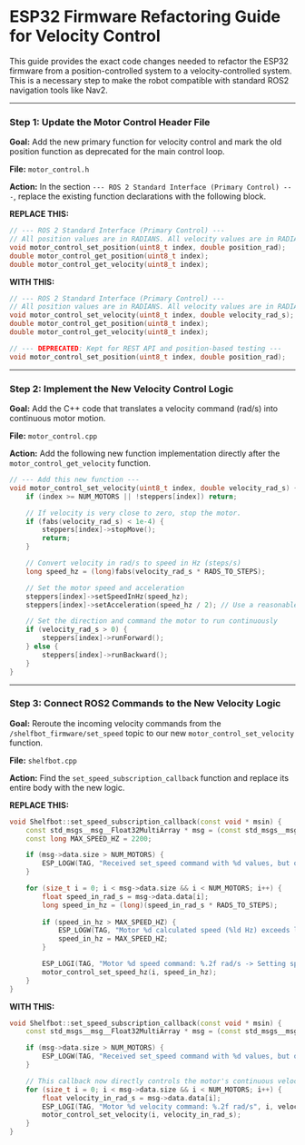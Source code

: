 # ESP32 Firmware Refactoring Guide for Velocity Control

This guide provides the exact code changes needed to refactor the ESP32 firmware from a position-controlled system to a velocity-controlled system. This is a necessary step to make the robot compatible with standard ROS2 navigation tools like Nav2.

---

### **Step 1: Update the Motor Control Header File**

**Goal:** Add the new primary function for velocity control and mark the old position function as deprecated for the main control loop.

**File:** `motor_control.h`

**Action:** In the section `--- ROS 2 Standard Interface (Primary Control) ---`, replace the existing function declarations with the following block.

**REPLACE THIS:**
```c++
// --- ROS 2 Standard Interface (Primary Control) ---
// All position values are in RADIANS. All velocity values are in RADIANS/SEC.
void motor_control_set_position(uint8_t index, double position_rad);
double motor_control_get_position(uint8_t index);
double motor_control_get_velocity(uint8_t index);
```

**WITH THIS:**
```c++
// --- ROS 2 Standard Interface (Primary Control) ---
// All position values are in RADIANS. All velocity values are in RADIANS/SEC.
void motor_control_set_velocity(uint8_t index, double velocity_rad_s);
double motor_control_get_position(uint8_t index);
double motor_control_get_velocity(uint8_t index);

// --- DEPRECATED: Kept for REST API and position-based testing ---
void motor_control_set_position(uint8_t index, double position_rad);
```

---

### **Step 2: Implement the New Velocity Control Logic**

**Goal:** Add the C++ code that translates a velocity command (rad/s) into continuous motor motion.

**File:** `motor_control.cpp`

**Action:** Add the following new function implementation directly after the `motor_control_get_velocity` function.

```c++
// --- Add this new function ---
void motor_control_set_velocity(uint8_t index, double velocity_rad_s) {
    if (index >= NUM_MOTORS || !steppers[index]) return;

    // If velocity is very close to zero, stop the motor.
    if (fabs(velocity_rad_s) < 1e-4) {
        steppers[index]->stopMove();
        return;
    }

    // Convert velocity in rad/s to speed in Hz (steps/s)
    long speed_hz = (long)fabs(velocity_rad_s * RADS_TO_STEPS);

    // Set the motor speed and acceleration
    steppers[index]->setSpeedInHz(speed_hz);
    steppers[index]->setAcceleration(speed_hz / 2); // Use a reasonable acceleration

    // Set the direction and command the motor to run continuously
    if (velocity_rad_s > 0) {
        steppers[index]->runForward();
    } else {
        steppers[index]->runBackward();
    }
}
```

---

### **Step 3: Connect ROS2 Commands to the New Velocity Logic**

**Goal:** Reroute the incoming velocity commands from the `/shelfbot_firmware/set_speed` topic to our new `motor_control_set_velocity` function.

**File:** `shelfbot.cpp`

**Action:** Find the `set_speed_subscription_callback` function and replace its entire body with the new logic.

**REPLACE THIS:**
```c++
void Shelfbot::set_speed_subscription_callback(const void * msin) {
    const std_msgs__msg__Float32MultiArray * msg = (const std_msgs__msg__Float32MultiArray *)msin;
    const long MAX_SPEED_HZ = 2200;

    if (msg->data.size > NUM_MOTORS) {
        ESP_LOGW(TAG, "Received set_speed command with %d values, but only %d motors are supported. Ignoring extra values.", msg->data.size, NUM_MOTORS);
    }

    for (size_t i = 0; i < msg->data.size && i < NUM_MOTORS; i++) {
        float speed_in_rad_s = msg->data.data[i];
        long speed_in_hz = (long)(speed_in_rad_s * RADS_TO_STEPS);
        
        if (speed_in_hz > MAX_SPEED_HZ) {
            ESP_LOGW(TAG, "Motor %d calculated speed (%ld Hz) exceeds limit. Capping at %ld Hz.", i, speed_in_hz, MAX_SPEED_HZ);
            speed_in_hz = MAX_SPEED_HZ;
        }

        ESP_LOGI(TAG, "Motor %d speed command: %.2f rad/s -> Setting speed to %ld Hz", i, speed_in_rad_s, speed_in_hz);
        motor_control_set_speed_hz(i, speed_in_hz);
    }
}
```

**WITH THIS:**
```c++
void Shelfbot::set_speed_subscription_callback(const void * msin) {
    const std_msgs__msg__Float32MultiArray * msg = (const std_msgs__msg__Float32MultiArray *)msin;

    if (msg->data.size > NUM_MOTORS) {
        ESP_LOGW(TAG, "Received set_speed command with %d values, but only %d motors are supported. Ignoring extra values.", msg->data.size, NUM_MOTORS);
    }

    // This callback now directly controls the motor's continuous velocity.
    for (size_t i = 0; i < msg->data.size && i < NUM_MOTORS; i++) {
        float velocity_in_rad_s = msg->data.data[i];
        ESP_LOGI(TAG, "Motor %d velocity command: %.2f rad/s", i, velocity_in_rad_s);
        motor_control_set_velocity(i, velocity_in_rad_s);
    }
}
```
